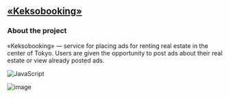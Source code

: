 ## [«Keksobooking»](https://dmitrybanin.github.io/Keksobooking/)
### About the project
«Keksobooking» — service for placing ads for renting real estate in the center of Tokyo. Users are given the opportunity to post ads about their real estate or view already posted ads.

![JavaScript](https://img.shields.io/badge/javascript-%23323330.svg?style=for-the-badge&logo=javascript&logoColor=%23F7DF1E)

![image](https://user-images.githubusercontent.com/77890343/210189759-b169882b-56c7-42ec-b0d6-c78f1921b81d.jpg)
